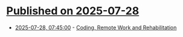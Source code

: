 # [Published on 2025-07-28](index.md)

* [2025-07-28, 07:45:00](https://soylentnews.org/article.pl?sid=25/07/26/1848241&from=rss) - [Coding, Remote Work and Rehabilitation](https://soylentnews.org/article.pl?sid=25/07/26/1848241&from=rss)
